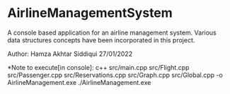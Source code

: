 # AirlineManagementSystem
A console based application for an airline management system. Various data structures concepts have been incorporated in this project.

Author: Hamza Akhtar Siddiqui
27/01/2022

*Note
to execute[in console]:
c++ src/main.cpp src/Flight.cpp src/Passenger.cpp src/Reservations.cpp src/Graph.cpp src/Global.cpp -o AirlineManagement.exe
./AirlineManagement.exe
